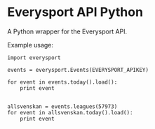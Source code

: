 Everysport API Python 
=====================

A Python wrapper for the Everysport API. 


Example usage:


	import everysport

	events = everysport.Events(EVERYSPORT_APIKEY)

	for event in events.today().load():
		print event


	allsvenskan = events.leagues(57973)
	for event in allsvenskan.today().load():
		print event


